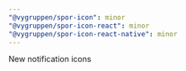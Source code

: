 ```yaml
---
"@vygruppen/spor-icon": minor
"@vygruppen/spor-icon-react": minor
"@vygruppen/spor-icon-react-native": minor
---
```


New notification icons
